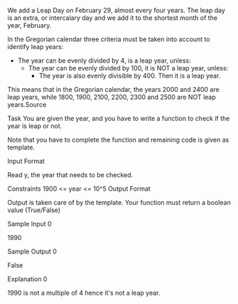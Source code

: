 We add a Leap Day on February 29, almost every four years. The leap day is an extra, or intercalary day and we add it to the shortest month of the year, February.

In the Gregorian calendar three criteria must be taken into account to identify leap years:

* The year can be evenly divided by 4, is a leap year, unless:
    * The year can be evenly divided by 100, it is NOT a leap year, unless:
        * The year is also evenly divisible by 400. Then it is a leap year.

This means that in the Gregorian calendar, the years 2000 and 2400 are leap years, while 1800, 1900, 2100, 2200, 2300 and 2500 are NOT leap years.Source

Task
You are given the year, and you have to write a function to check if the year is leap or not.

Note that you have to complete the function and remaining code is given as template.

Input Format

Read y, the year that needs to be checked.

Constraints
1900 <= year <= 10^5
Output Format

Output is taken care of by the template. Your function must return a boolean value (True/False)

Sample Input 0

1990

Sample Output 0

False

Explanation 0

1990 is not a multiple of 4 hence it's not a leap year. 